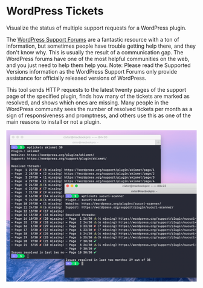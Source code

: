 # WordPress Tickets

Visualize the status of multiple support requests for a WordPress plugin.

The [WordPress Support Forums](https://wordpress.org/support/) are a fantastic resource with a ton of information, but sometimes people have trouble getting help there, and they don't know why. This is usually the result of a communication gap. The WordPress forums have one of the most helpful communities on the web, and you just need to help them help you. Note: Please read the Supported Versions information as the WordPress Support Forums only provide assistance for officially released versions of WordPress.

This tool sends HTTP requests to the latest twenty pages of the support page of the specified plugin, finds how many of the tickets are marked as resolved, and shows which ones are missing. Many people in the WordPress community sees the number of resolved tickets per month as a sign of responsiveness and promptness, and others use this as one of the main reasons to install or not a plugin.

![wptickets](screenshot.png)
